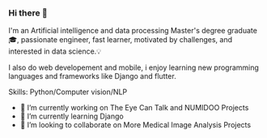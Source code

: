 ### Hi there 👋

I'm an Artificial intelligence and data processing Master's degree graduate :mortar_board:, passionate engineer, fast learner, motivated by challenges, and interested in data science.:bulb:

I also do web developement and mobile, i enjoy learning new programming languages and frameworks like Django and flutter.

Skills: Python/Computer vision/NLP

- 🔭 I’m currently working on The Eye Can Talk and NUMIDOO Projects
- 🌱 I’m currently learning Django
- 👯 I’m looking to collaborate on More Medical Image Analysis Projects



<!--
**mahdiBerranem/mahdiBerranem** is a ✨ _special_ ✨ repository because its `README.md` (this file) appears on your GitHub profile.

Here are some ideas to get you started:

- 🔭 I’m currently working on ...
- 🌱 I’m currently learning ...
- 👯 I’m looking to collaborate on ...
- 🤔 I’m looking for help with ...
- 💬 Ask me about ...
- 📫 How to reach me: ...
- 😄 Pronouns: ...
- ⚡ Fun fact: ...

:dart: Tech currently using

[<img alt="alt_text" width="100px" src="https://user-images.githubusercontent.com/51234043/135885429-ea169e47-31a0-4de5-9c17-54bd8ad34d58.png" />](https://www.tensorflow.org/)       [<img alt="alt_text" width="40px" src="https://user-images.githubusercontent.com/51234043/135886284-56a94e69-75f5-4ea4-99e2-e578cacfc776.png" />](https://jupyter.org/)     [<img alt="alt_text" width="50px" src="https://user-images.githubusercontent.com/51234043/135886339-5997eee1-1b83-4fbd-b2a5-1b150148a26e.png" />](https://www.mysql.com/)          [<img alt="alt_text" width="50px" src="https://user-images.githubusercontent.com/51234043/135886058-8a65a4c3-71b6-4e92-aaa0-f90cc135dbe6.png" />](https://git-scm.com/)

-->
